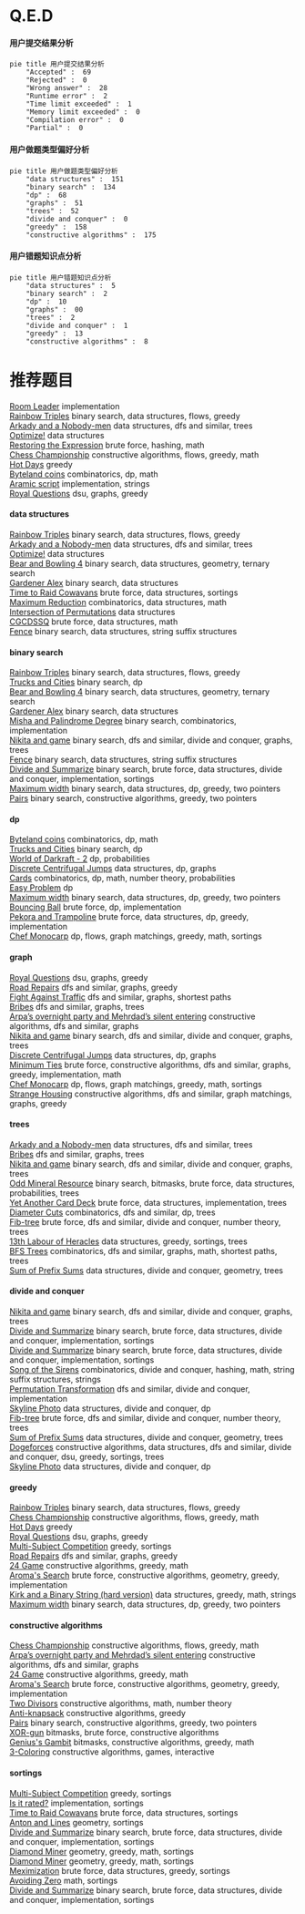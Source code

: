 # Q.E.D
<!-- tabs:start -->
#### **用户提交结果分析**

```mermaid
pie title 用户提交结果分析
    "Accepted" :  69
    "Rejected" :  0
    "Wrong answer" :  28
    "Runtime error" :  2
    "Time limit exceeded" :  1
    "Memory limit exceeded" :  0
    "Compilation error" :  0
    "Partial" :  0
```
#### **用户做题类型偏好分析**

```mermaid
pie title 用户做题类型偏好分析
    "data structures" :  151
    "binary search" :  134
    "dp" :  68
    "graphs" :  51
    "trees" :  52
    "divide and conquer" :  0
    "greedy" :  158
    "constructive algorithms" :  175
```
#### **用户错题知识点分析**

```mermaid
pie title 用户错题知识点分析
    "data structures" :  5
    "binary search" :  2
    "dp" :  10
    "graphs" :  00
    "trees" :  2
    "divide and conquer" :  1
    "greedy" :  13
    "constructive algorithms" :  8
```
<!-- tabs:end -->
# 推荐题目
[Room Leader](http://codeforces.com/problemset/problem/74/A)		implementation		  
[Rainbow Triples](http://codeforces.com/problemset/problem/1408/H)		binary search,
                        data structures,
                        flows,
                        greedy		  
[Arkady and a Nobody-men](http://codeforces.com/problemset/problem/860/E)		data structures,
                        dfs and similar,
                        trees		  
[Optimize!](http://codeforces.com/problemset/problem/338/E)		data structures		  
[Restoring the Expression](http://codeforces.com/problemset/problem/898/F)		brute force,
                        hashing,
                        math		  
[Chess Championship](http://codeforces.com/problemset/problem/736/E)		constructive algorithms,
                        flows,
                        greedy,
                        math		  
[Hot Days](http://codeforces.com/problemset/problem/215/D)		greedy		  
[Byteland coins](https://codeforces.com/contest/759/problem/E)		combinatorics,
                        dp,
                        math		  
[Aramic script](http://codeforces.com/problemset/problem/975/A)		implementation,
                        strings		  
[Royal Questions](http://codeforces.com/problemset/problem/875/F)		dsu,
                        graphs,
                        greedy		  
<!-- tabs:start -->
#### **data structures**
[Rainbow Triples](http://codeforces.com/problemset/problem/1408/H)		binary search,
                        data structures,
                        flows,
                        greedy		  
[Arkady and a Nobody-men](http://codeforces.com/problemset/problem/860/E)		data structures,
                        dfs and similar,
                        trees		  
[Optimize!](http://codeforces.com/problemset/problem/338/E)		data structures		  
[Bear and Bowling 4](http://codeforces.com/problemset/problem/660/F)		binary search,
                        data structures,
                        geometry,
                        ternary search		  
[Gardener Alex](http://codeforces.com/problemset/problem/1220/F)		binary search,
                        data structures		  
[Time to Raid Cowavans](http://codeforces.com/problemset/problem/103/D)		brute force,
                        data structures,
                        sortings		  
[Maximum Reduction](http://codeforces.com/problemset/problem/1037/F)		combinatorics,
                        data structures,
                        math		  
[Intersection of Permutations](http://codeforces.com/problemset/problem/1093/E)		data structures		  
[CGCDSSQ](http://codeforces.com/problemset/problem/475/D)		brute force,
                        data structures,
                        math		  
[Fence](http://codeforces.com/problemset/problem/232/D)		binary search,
                        data structures,
                        string suffix structures		  
#### **binary search**
[Rainbow Triples](http://codeforces.com/problemset/problem/1408/H)		binary search,
                        data structures,
                        flows,
                        greedy		  
[Trucks and Cities](http://codeforces.com/problemset/problem/1101/F)		binary search,
                        dp		  
[Bear and Bowling 4](http://codeforces.com/problemset/problem/660/F)		binary search,
                        data structures,
                        geometry,
                        ternary search		  
[Gardener Alex](http://codeforces.com/problemset/problem/1220/F)		binary search,
                        data structures		  
[Misha and Palindrome Degree](http://codeforces.com/problemset/problem/501/E)		binary search,
                        combinatorics,
                        implementation		  
[Nikita and game](http://codeforces.com/problemset/problem/842/E)		binary search,
                        dfs and similar,
                        divide and conquer,
                        graphs,
                        trees		  
[Fence](http://codeforces.com/problemset/problem/232/D)		binary search,
                        data structures,
                        string suffix structures		  
[Divide and Summarize](http://codeforces.com/problemset/problem/1461/D)		binary search,
                        brute force,
                        data structures,
                        divide and conquer,
                        implementation,
                        sortings		  
[Maximum width](http://codeforces.com/problemset/problem/1492/C)		binary search,
                        data structures,
                        dp,
                        greedy,
                        two pointers		  
[Pairs](http://codeforces.com/problemset/problem/1463/D)		binary search,
                        constructive algorithms,
                        greedy,
                        two pointers		  
#### **dp**
[Byteland coins](https://codeforces.com/contest/759/problem/E)		combinatorics,
                        dp,
                        math		  
[Trucks and Cities](http://codeforces.com/problemset/problem/1101/F)		binary search,
                        dp		  
[World of Darkraft - 2](http://codeforces.com/problemset/problem/464/D)		dp,
                        probabilities		  
[Discrete Centrifugal Jumps](http://codeforces.com/problemset/problem/1407/D)		data structures,
                        dp,
                        graphs		  
[Cards](http://codeforces.com/problemset/problem/1278/F)		combinatorics,
                        dp,
                        math,
                        number theory,
                        probabilities		  
[Easy Problem](http://codeforces.com/problemset/problem/1096/D)		dp		  
[Maximum width](http://codeforces.com/problemset/problem/1492/C)		binary search,
                        data structures,
                        dp,
                        greedy,
                        two pointers		  
[Bouncing Ball](https://codeforces.com/contest/1457/problem/C)		brute force,
                        dp,
                        implementation		  
[Pekora and Trampoline](http://codeforces.com/problemset/problem/1491/C)		brute force,
                        data structures,
                        dp,
                        greedy,
                        implementation		  
[Chef Monocarp](http://codeforces.com/problemset/problem/1437/C)		dp,
                        flows,
                        graph matchings,
                        greedy,
                        math,
                        sortings		  
#### **graph**
[Royal Questions](http://codeforces.com/problemset/problem/875/F)		dsu,
                        graphs,
                        greedy		  
[Road Repairs](http://codeforces.com/problemset/problem/240/E)		dfs and similar,
                        graphs,
                        greedy		  
[Fight Against Traffic](http://codeforces.com/problemset/problem/954/D)		dfs and similar,
                        graphs,
                        shortest paths		  
[Bribes](http://codeforces.com/problemset/problem/575/B)		dfs and similar,
                        graphs,
                        trees		  
[Arpa’s overnight party and Mehrdad’s silent entering](https://codeforces.com/contest/742/problem/E)		constructive algorithms,
                        dfs and similar,
                        graphs		  
[Nikita and game](http://codeforces.com/problemset/problem/842/E)		binary search,
                        dfs and similar,
                        divide and conquer,
                        graphs,
                        trees		  
[Discrete Centrifugal Jumps](http://codeforces.com/problemset/problem/1407/D)		data structures,
                        dp,
                        graphs		  
[Minimum Ties](http://codeforces.com/problemset/problem/1487/C)		brute force,
                        constructive algorithms,
                        dfs and similar,
                        graphs,
                        greedy,
                        implementation,
                        math		  
[Chef Monocarp](http://codeforces.com/problemset/problem/1437/C)		dp,
                        flows,
                        graph matchings,
                        greedy,
                        math,
                        sortings		  
[Strange Housing](http://codeforces.com/problemset/problem/1470/D)		constructive algorithms,
                        dfs and similar,
                        graph matchings,
                        graphs,
                        greedy		  
#### **trees**
[Arkady and a Nobody-men](http://codeforces.com/problemset/problem/860/E)		data structures,
                        dfs and similar,
                        trees		  
[Bribes](http://codeforces.com/problemset/problem/575/B)		dfs and similar,
                        graphs,
                        trees		  
[Nikita and game](http://codeforces.com/problemset/problem/842/E)		binary search,
                        dfs and similar,
                        divide and conquer,
                        graphs,
                        trees		  
[Odd Mineral Resource](http://codeforces.com/problemset/problem/1479/D)		binary search,
                        bitmasks,
                        brute force,
                        data structures,
                        probabilities,
                        trees		  
[Yet Another Card Deck](http://codeforces.com/problemset/problem/1511/C)		brute force,
                        data structures,
                        implementation,
                        trees		  
[Diameter Cuts](http://codeforces.com/problemset/problem/1499/F)		combinatorics,
                        dfs and similar,
                        dp,
                        trees		  
[Fib-tree](http://codeforces.com/problemset/problem/1491/E)		brute force,
                        dfs and similar,
                        divide and conquer,
                        number theory,
                        trees		  
[13th Labour of Heracles](http://codeforces.com/problemset/problem/1466/D)		data structures,
                        greedy,
                        sortings,
                        trees		  
[BFS Trees](http://codeforces.com/problemset/problem/1495/D)		combinatorics,
                        dfs and similar,
                        graphs,
                        math,
                        shortest paths,
                        trees		  
[Sum of Prefix Sums](http://codeforces.com/problemset/problem/1303/G)		data structures,
                        divide and conquer,
                        geometry,
                        trees		  
#### **divide and conquer**
[Nikita and game](http://codeforces.com/problemset/problem/842/E)		binary search,
                        dfs and similar,
                        divide and conquer,
                        graphs,
                        trees		  
[Divide and Summarize](http://codeforces.com/problemset/problem/1461/D)		binary search,
                        brute force,
                        data structures,
                        divide and conquer,
                        implementation,
                        sortings		  
[Divide and Summarize](http://codeforces.com/problemset/problem/1461/D)		binary search,
                        brute force,
                        data structures,
                        divide and conquer,
                        implementation,
                        sortings		  
[Song of the Sirens](http://codeforces.com/problemset/problem/1466/G)		combinatorics,
                        divide and conquer,
                        hashing,
                        math,
                        string suffix structures,
                        strings		  
[Permutation Transformation](http://codeforces.com/problemset/problem/1490/D)		dfs and similar,
                        divide and conquer,
                        implementation		  
[Skyline Photo](https://codeforces.com/contest/1483/problem/C)		data structures,
                        divide and conquer,
                        dp		  
[Fib-tree](http://codeforces.com/problemset/problem/1491/E)		brute force,
                        dfs and similar,
                        divide and conquer,
                        number theory,
                        trees		  
[Sum of Prefix Sums](http://codeforces.com/problemset/problem/1303/G)		data structures,
                        divide and conquer,
                        geometry,
                        trees		  
[Dogeforces](http://codeforces.com/problemset/problem/1494/D)		constructive algorithms,
                        data structures,
                        dfs and similar,
                        divide and conquer,
                        dsu,
                        greedy,
                        sortings,
                        trees		  
[Skyline Photo](http://codeforces.com/problemset/problem/1482/E)		data structures,
                        divide and conquer,
                        dp		  
#### **greedy**
[Rainbow Triples](http://codeforces.com/problemset/problem/1408/H)		binary search,
                        data structures,
                        flows,
                        greedy		  
[Chess Championship](http://codeforces.com/problemset/problem/736/E)		constructive algorithms,
                        flows,
                        greedy,
                        math		  
[Hot Days](http://codeforces.com/problemset/problem/215/D)		greedy		  
[Royal Questions](http://codeforces.com/problemset/problem/875/F)		dsu,
                        graphs,
                        greedy		  
[Multi-Subject Competition](http://codeforces.com/problemset/problem/1082/C)		greedy,
                        sortings		  
[Road Repairs](http://codeforces.com/problemset/problem/240/E)		dfs and similar,
                        graphs,
                        greedy		  
[24 Game](http://codeforces.com/problemset/problem/468/A)		constructive algorithms,
                        greedy,
                        math		  
[Aroma's Search](https://codeforces.com/contest/1293/problem/D)		brute force,
                        constructive algorithms,
                        geometry,
                        greedy,
                        implementation		  
[Kirk and a Binary String (hard version)](http://codeforces.com/problemset/problem/1204/D2)		data structures,
                        greedy,
                        math,
                        strings		  
[Maximum width](http://codeforces.com/problemset/problem/1492/C)		binary search,
                        data structures,
                        dp,
                        greedy,
                        two pointers		  
#### **constructive algorithms**
[Chess Championship](http://codeforces.com/problemset/problem/736/E)		constructive algorithms,
                        flows,
                        greedy,
                        math		  
[Arpa’s overnight party and Mehrdad’s silent entering](https://codeforces.com/contest/742/problem/E)		constructive algorithms,
                        dfs and similar,
                        graphs		  
[24 Game](http://codeforces.com/problemset/problem/468/A)		constructive algorithms,
                        greedy,
                        math		  
[Aroma's Search](https://codeforces.com/contest/1293/problem/D)		brute force,
                        constructive algorithms,
                        geometry,
                        greedy,
                        implementation		  
[Two Divisors](http://codeforces.com/problemset/problem/1366/D)		constructive algorithms,
                        math,
                        number theory		  
[Anti-knapsack](http://codeforces.com/problemset/problem/1493/A)		constructive algorithms,
                        greedy		  
[Pairs](http://codeforces.com/problemset/problem/1463/D)		binary search,
                        constructive algorithms,
                        greedy,
                        two pointers		  
[XOR-gun](https://codeforces.com/contest/1456/problem/B)		bitmasks,
                        brute force,
                        constructive algorithms		  
[Genius's Gambit](http://codeforces.com/problemset/problem/1492/D)		bitmasks,
                        constructive algorithms,
                        greedy,
                        math		  
[3-Coloring](https://codeforces.com/contest/1504/problem/D)		constructive algorithms,
                        games,
                        interactive		  
#### **sortings**
[Multi-Subject Competition](http://codeforces.com/problemset/problem/1082/C)		greedy,
                        sortings		  
[Is it rated?](http://codeforces.com/problemset/problem/807/A)		implementation,
                        sortings		  
[Time to Raid Cowavans](http://codeforces.com/problemset/problem/103/D)		brute force,
                        data structures,
                        sortings		  
[Anton and Lines](http://codeforces.com/problemset/problem/593/B)		geometry,
                        sortings		  
[Divide and Summarize](http://codeforces.com/problemset/problem/1461/D)		binary search,
                        brute force,
                        data structures,
                        divide and conquer,
                        implementation,
                        sortings		  
[Diamond Miner](https://codeforces.com/contest/1496/problem/C)		geometry,
                        greedy,
                        math,
                        sortings		  
[Diamond Miner](http://codeforces.com/problemset/problem/1495/A)		geometry,
                        greedy,
                        math,
                        sortings		  
[Meximization](http://codeforces.com/problemset/problem/1497/A)		brute force,
                        data structures,
                        greedy,
                        sortings		  
[Avoiding Zero](http://codeforces.com/problemset/problem/1427/A)		math,
                        sortings		  
[Divide and Summarize](http://codeforces.com/problemset/problem/1461/D)		binary search,
                        brute force,
                        data structures,
                        divide and conquer,
                        implementation,
                        sortings		  
<!-- tabs:end -->
